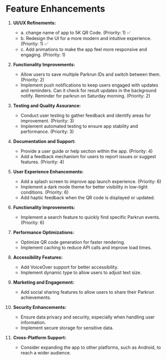 # Feature Enhancements

1. **UI/UX Refinements:**
   - a. change name of app to 5K QR Code. (Priority: 1) ✅
   - b. Redesign the UI for a more modern and intuitive experience. (Priority: 1) ✅
   - c. Add animations to make the app feel more responsive and engaging. (Priority: 1)

2. **Functionality Improvements:**
   - Allow users to save multiple Parkrun IDs and switch between them. (Priority: 2)
   - Implement push notifications to keep users engaged with updates and reminders. Can it check for result updates in the background notify. Reminder for parkrun on Saturday morning. (Priority: 2)

3. **Testing and Quality Assurance:**
   - Conduct user testing to gather feedback and identify areas for improvement. (Priority: 3)
   - Implement automated testing to ensure app stability and performance. (Priority: 3)

4. **Documentation and Support:**
   - Provide a user guide or help section within the app. (Priority: 4)
   - Add a feedback mechanism for users to report issues or suggest features. (Priority: 4)

5. **User Experience Enhancements:**
   - Add a splash screen to improve app launch experience. (Priority: 6)
   - Implement a dark mode theme for better visibility in low-light conditions. (Priority: 6)
   - Add haptic feedback when the QR code is displayed or updated.

6. **Functionality Improvements:**
   - Implement a search feature to quickly find specific Parkrun events. (Priority: 6)

7. **Performance Optimizations:**
   - Optimize QR code generation for faster rendering.
   - Implement caching to reduce API calls and improve load times.

8. **Accessibility Features:**
   - Add VoiceOver support for better accessibility.
   - Implement dynamic type to allow users to adjust text size.

9. **Marketing and Engagement:**
   - Add social sharing features to allow users to share their Parkrun achievements.

10. **Security Enhancements:**
    - Ensure data privacy and security, especially when handling user information.
    - Implement secure storage for sensitive data.

11. **Cross-Platform Support:**
    - Consider expanding the app to other platforms, such as Android, to reach a wider audience. 
